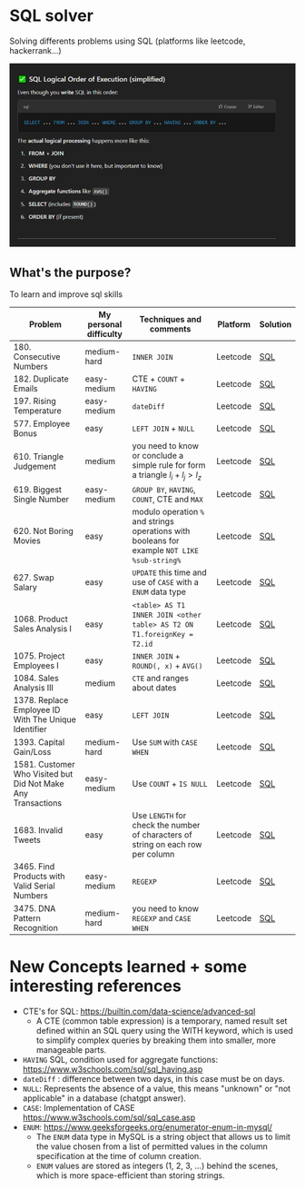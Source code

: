 # SQL solver
Solving differents problems using SQL (platforms like leetcode, hackerrank...)

<img src="./resources/imgs/Capture.PNG" width="600">

## What's the purpose?
To learn and improve sql skills

| Problem                                | My personal difficulty | Techniques and comments                              | Platform | Solution|
| -------------------------------------- | ---------------------- | ---------------------------------------------------- | ---- | ---- |
| 180. Consecutive Numbers  | medium-hard  | `INNER JOIN`  | Leetcode | [SQL](solutions/180_ConsecutiveNumbers.sql) |
| 182. Duplicate Emails     | easy-medium  | CTE + `COUNT` + `HAVING` | Leetcode | [SQL](solutions/182_DuplicateEmails.sql) |
| 197. Rising Temperature     | easy-medium | `dateDiff` | Leetcode | [SQL](solutions/197_RisingTemperature.sql) |
| 577. Employee Bonus     | easy  | `LEFT JOIN` + `NULL`  | Leetcode | [SQL](solutions/577_EmployeeBonus.sql) |
| 610. Triangle Judgement   | medium  | you need to know or conclude a simple rule for form a triangle $l_i + l_j > l_z$  | Leetcode | [SQL](solutions/610_TriangleJudgement.sql) |
| 619. Biggest Single Number  | easy-medium  | `GROUP BY`, `HAVING`, `COUNT`, CTE and `MAX`  | Leetcode | [SQL](solutions/619_BiggestSingleNumber.sql) |
| 620. Not Boring Movies  | easy  | modulo operation `%` and strings operations with booleans for example `NOT LIKE %sub-string%`  | Leetcode | [SQL](solutions/620_NotBoringMovies.sql) |
| 627. Swap Salary  | easy  | `UPDATE` this time and use of `CASE` with a `ENUM` data type  | Leetcode | [SQL](solutions/627_SwapSalary.sql) |
| 1068. Product Sales Analysis I  | easy  | `<table> AS T1 INNER JOIN <other table> AS T2 ON T1.foreignKey = T2.id`  | Leetcode | [SQL](solutions/1068_ProductSalesAnalysisI.sql) |
| 1075. Project Employees I  | easy  | `INNER JOIN` + `ROUND(, x)` + `AVG()`  | Leetcode | [SQL](solutions/1075_ProjectEmployeesI.sql) |
| 1084. Sales Analysis III  | medium  | `CTE` and ranges about dates  | Leetcode | [SQL](solutions/1084_SalesAnalysisIII.sql) |
| 1378. Replace Employee ID With The Unique Identifier  | easy  | `LEFT JOIN`  | Leetcode | [SQL](solutions/1378_ReplaceEmployeeIDWithTheUniqueIdentifier.sql) |
| 1393. Capital Gain/Loss  | medium-hard  | Use `SUM` with `CASE WHEN`  | Leetcode | [SQL](solutions/1393_CapitalGainLoss.sql) |
| 1581. Customer Who Visited but Did Not Make Any Transactions  | easy-medium  | Use `COUNT` + `IS NULL`  | Leetcode | [SQL](solutions/1581_CustomerWhoVisitedButDidNotMakeAnyTransactions.sql) |
| 1683. Invalid Tweets  | easy  | Use `LENGTH` for check the number of characters of string on each row per column  | Leetcode | [SQL](solutions/1683_InvalidTweets.sql) |
| 3465. Find Products with Valid Serial Numbers | easy-medium  | `REGEXP` | Leetcode | [SQL](solutions/3465_FindProductsWithValidSerialNumbers.sql) |
| 3475. DNA Pattern Recognition   | medium-hard  | you need to know `REGEXP` and `CASE WHEN`  | Leetcode | [SQL](solutions/3475_DNAPatternRecognition.sql) |

# New Concepts learned + some interesting references
* CTE's for SQL: https://builtin.com/data-science/advanced-sql
    -  A CTE (common table expression) is a temporary, named result set defined within an SQL query using the WITH keyword, which is used to simplify complex queries by breaking them into smaller, more manageable parts.
* `HAVING` SQL, condition used for aggregate functions: https://www.w3schools.com/sql/sql_having.asp
* `dateDiff` : difference between two days, in this case must be on days.
* `NULL`: Represents the absence of a value, this means "unknown" or "not applicable" in a database (chatgpt answer). 
* `CASE`: Implementation of CASE https://www.w3schools.com/sql/sql_case.asp
* `ENUM`: https://www.geeksforgeeks.org/enumerator-enum-in-mysql/
    * The `ENUM` data type in MySQL is a string object that allows us to limit the value chosen from a list of permitted values in the column specification at the time of column creation.
    * `ENUM` values are stored as integers (1, 2, 3, …) behind the scenes, which is more space-efficient than storing strings.
